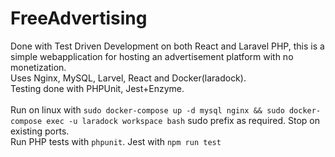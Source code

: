 # FreeAdvertising

Done with Test Driven Development on both React and Laravel PHP, this is a simple webapplication for hosting an advertisement platform with no monetization.<br/>
Uses Nginx, MySQL, Larvel, React and Docker(laradock). <br/>Testing done with PHPUnit, Jest+Enzyme.
<br/><br/>
Run on linux with 
```sudo docker-compose up -d mysql nginx && sudo docker-compose exec -u laradock workspace bash``` sudo prefix as required. Stop on existing ports.<br/>
Run PHP tests with ```phpunit```. Jest with ```npm run test```<br/>
